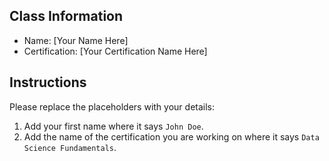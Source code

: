 ## Class Information
- Name: [Your Name Here]  
- Certification: [Your Certification Name Here]  

## Instructions
Please replace the placeholders with your details:
1. Add your first name where it says `John Doe`.  
2. Add the name of the certification you are working on where it says `Data Science Fundamentals`.  
